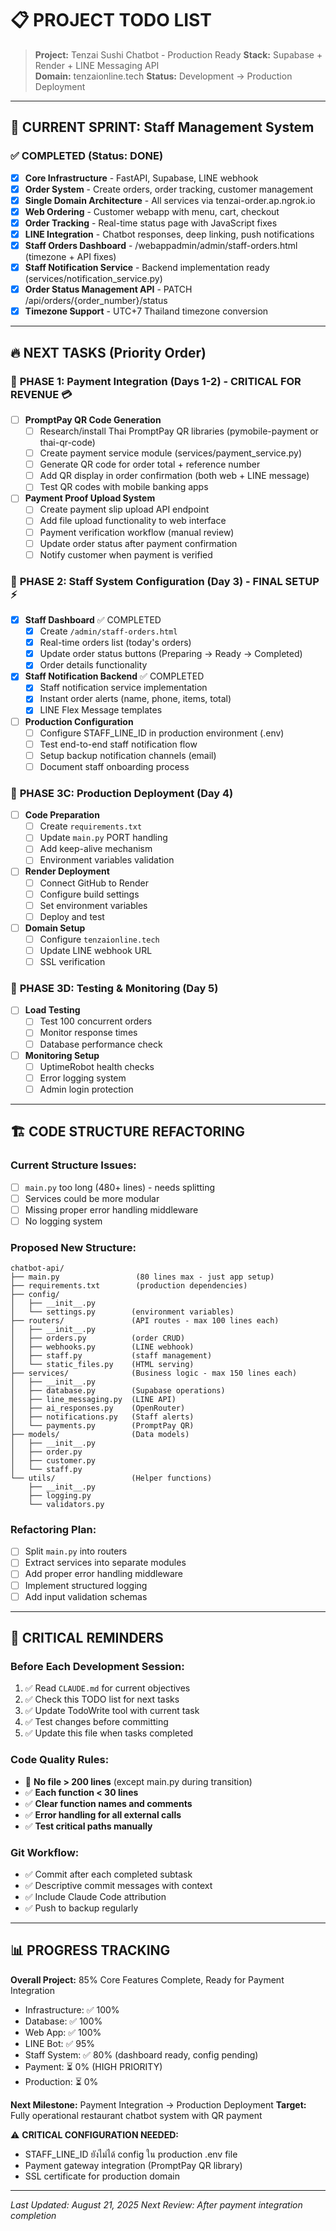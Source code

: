 # 📋 PROJECT TODO LIST

> **Project:** Tenzai Sushi Chatbot - Production Ready
> **Stack:** Supabase + Render + LINE Messaging API  
> **Domain:** tenzaionline.tech
> **Status:** Development → Production Deployment

---

## 🎯 CURRENT SPRINT: Staff Management System

### ✅ COMPLETED (Status: DONE)
- [x] **Core Infrastructure** - FastAPI, Supabase, LINE webhook
- [x] **Order System** - Create orders, order tracking, customer management  
- [x] **Single Domain Architecture** - All services via tenzai-order.ap.ngrok.io
- [x] **Web Ordering** - Customer webapp with menu, cart, checkout
- [x] **Order Tracking** - Real-time status page with JavaScript fixes
- [x] **LINE Integration** - Chatbot responses, deep linking, push notifications
- [x] **Staff Orders Dashboard** - /webappadmin/admin/staff-orders.html (timezone + API fixes)
- [x] **Staff Notification Service** - Backend implementation ready (services/notification_service.py)
- [x] **Order Status Management API** - PATCH /api/orders/{order_number}/status
- [x] **Timezone Support** - UTC+7 Thailand timezone conversion

---

## 🔥 NEXT TASKS (Priority Order)

### 📍 **PHASE 1: Payment Integration** (Days 1-2) - CRITICAL FOR REVENUE 💳
- [ ] **PromptPay QR Code Generation**
  - [ ] Research/install Thai PromptPay QR libraries (pymobile-payment or thai-qr-code)
  - [ ] Create payment service module (services/payment_service.py)
  - [ ] Generate QR code for order total + reference number
  - [ ] Add QR display in order confirmation (both web + LINE message)
  - [ ] Test QR codes with mobile banking apps

- [ ] **Payment Proof Upload System**
  - [ ] Create payment slip upload API endpoint
  - [ ] Add file upload functionality to web interface
  - [ ] Payment verification workflow (manual review)
  - [ ] Update order status after payment confirmation
  - [ ] Notify customer when payment is verified

### 📍 **PHASE 2: Staff System Configuration** (Day 3) - FINAL SETUP ⚡
- [x] **Staff Dashboard** ✅ COMPLETED
  - [x] Create `/admin/staff-orders.html` 
  - [x] Real-time orders list (today's orders)
  - [x] Update order status buttons (Preparing → Ready → Completed)
  - [x] Order details functionality

- [x] **Staff Notification Backend** ✅ COMPLETED
  - [x] Staff notification service implementation
  - [x] Instant order alerts (name, phone, items, total)
  - [x] LINE Flex Message templates

- [ ] **Production Configuration**
  - [ ] Configure STAFF_LINE_ID in production environment (.env)
  - [ ] Test end-to-end staff notification flow
  - [ ] Setup backup notification channels (email)
  - [ ] Document staff onboarding process

### 📍 **PHASE 3C: Production Deployment** (Day 4) 
- [ ] **Code Preparation**
  - [ ] Create `requirements.txt`
  - [ ] Update `main.py` PORT handling
  - [ ] Add keep-alive mechanism
  - [ ] Environment variables validation

- [ ] **Render Deployment**
  - [ ] Connect GitHub to Render
  - [ ] Configure build settings
  - [ ] Set environment variables
  - [ ] Deploy and test

- [ ] **Domain Setup**
  - [ ] Configure `tenzaionline.tech` 
  - [ ] Update LINE webhook URL
  - [ ] SSL verification

### 📍 **PHASE 3D: Testing & Monitoring** (Day 5)
- [ ] **Load Testing**
  - [ ] Test 100 concurrent orders
  - [ ] Monitor response times
  - [ ] Database performance check

- [ ] **Monitoring Setup**
  - [ ] UptimeRobot health checks
  - [ ] Error logging system
  - [ ] Admin login protection

---

## 🏗️ CODE STRUCTURE REFACTORING

### Current Structure Issues:
- [ ] `main.py` too long (480+ lines) - needs splitting
- [ ] Services could be more modular
- [ ] Missing proper error handling middleware
- [ ] No logging system

### Proposed New Structure:
```
chatbot-api/
├── main.py                 (80 lines max - just app setup)
├── requirements.txt        (production dependencies)
├── config/
│   ├── __init__.py
│   └── settings.py        (environment variables)
├── routers/               (API routes - max 100 lines each)
│   ├── __init__.py
│   ├── orders.py          (order CRUD)
│   ├── webhooks.py        (LINE webhook)
│   ├── staff.py           (staff management)
│   └── static_files.py    (HTML serving)
├── services/              (Business logic - max 150 lines each)
│   ├── __init__.py
│   ├── database.py        (Supabase operations)
│   ├── line_messaging.py  (LINE API)
│   ├── ai_responses.py    (OpenRouter)
│   ├── notifications.py   (Staff alerts)
│   └── payments.py        (PromptPay QR)
├── models/                (Data models)
│   ├── __init__.py
│   ├── order.py
│   ├── customer.py
│   └── staff.py
└── utils/                 (Helper functions)
    ├── __init__.py
    ├── logging.py
    └── validators.py
```

### Refactoring Plan:
- [ ] Split `main.py` into routers
- [ ] Extract services into separate modules  
- [ ] Add proper error handling middleware
- [ ] Implement structured logging
- [ ] Add input validation schemas

---

## 🚨 CRITICAL REMINDERS

### Before Each Development Session:
1. ✅ Read `CLAUDE.md` for current objectives
2. ✅ Check this TODO list for next tasks
3. ✅ Update TodoWrite tool with current task
4. ✅ Test changes before committing
5. ✅ Update this file when tasks completed

### Code Quality Rules:
- 🚫 **No file > 200 lines** (except main.py during transition)
- ✅ **Each function < 30 lines**
- ✅ **Clear function names and comments**
- ✅ **Error handling for all external calls**
- ✅ **Test critical paths manually**

### Git Workflow:
- ✅ Commit after each completed subtask
- ✅ Descriptive commit messages with context
- ✅ Include Claude Code attribution
- ✅ Push to backup regularly

---

## 📊 PROGRESS TRACKING

**Overall Project:** 85% Core Features Complete, Ready for Payment Integration
- Infrastructure: ✅ 100%
- Database: ✅ 100% 
- Web App: ✅ 100%
- LINE Bot: ✅ 95%
- Staff System: ✅ 80% (dashboard ready, config pending)
- Payment: ⏳ 0% (HIGH PRIORITY)
- Production: ⏳ 0%

**Next Milestone:** Payment Integration → Production Deployment
**Target:** Fully operational restaurant chatbot system with QR payment

⚠️ **CRITICAL CONFIGURATION NEEDED:**
- STAFF_LINE_ID ยังไม่ได้ config ใน production .env file
- Payment gateway integration (PromptPay QR library)
- SSL certificate for production domain

---

*Last Updated: August 21, 2025*
*Next Review: After payment integration completion*